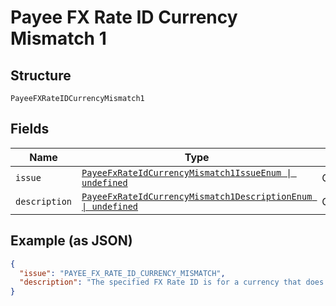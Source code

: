 
# Payee FX Rate ID Currency Mismatch 1

## Structure

`PayeeFXRateIDCurrencyMismatch1`

## Fields

| Name | Type | Tags | Description |
|  --- | --- | --- | --- |
| `issue` | [`PayeeFxRateIdCurrencyMismatch1IssueEnum \| undefined`](../../doc/models/payee-fx-rate-id-currency-mismatch-1-issue-enum.md) | Optional | - |
| `description` | [`PayeeFxRateIdCurrencyMismatch1DescriptionEnum \| undefined`](../../doc/models/payee-fx-rate-id-currency-mismatch-1-description-enum.md) | Optional | - |

## Example (as JSON)

```json
{
  "issue": "PAYEE_FX_RATE_ID_CURRENCY_MISMATCH",
  "description": "The specified FX Rate ID is for a currency that does not match with the currency of this request. Please specify a different FX Rate ID and try the request again. Alternately, remove the FX Rate ID to process the request using the default exchange rate."
}
```

